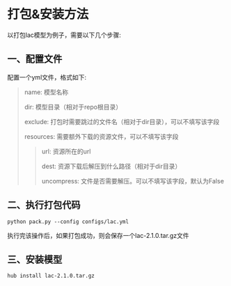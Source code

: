 # 打包&安装方法

以打包lac模型为例子，需要以下几个步骤:

## 一、配置文件

配置一个yml文件，格式如下:
> name: 模型名称
>
> dir: 模型目录（相对于repo根目录）
>
> exclude: 打包时需要跳过的文件名（相对于dir目录），可以不填写该字段
>
> resources: 需要额外下载的资源文件，可以不填写该字段
>
>> url: 资源所在的url
>>
>> dest: 资源下载后解压到什么路径（相对于dir目录）
>>
>> uncompress: 文件是否需要解压。可以不填写该字段，默认为False

## 二、执行打包代码

```shell
python pack.py --config configs/lac.yml
```
执行完该操作后，如果打包成功，则会保存一个lac-2.1.0.tar.gz文件

## 三、安装模型

```shell
hub install lac-2.1.0.tar.gz
```
